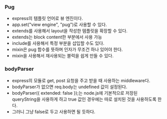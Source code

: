 ### Pug

- express의 템플릿 언어로 뷰 엔진이다.
- app.set("view engine", "pug")로 사용할 수 있다.
- extends를 사용해서 layout을 작성한 템플릿을 확장할 수 있다.
- extends는 block content한 부분에서 사용 가능
- include를 사용해서 특정 부분을 삽입할 수도 있다.
- mixin은 pug 함수를 뜻하며 인자가 무조건 하나 있어야 한다.
- mixin을 사용해서 재사용되는 블럭을 쉽게 만들 수 있다.

### bodyParser

- express의 모듈로 get, post 요청을 주고 받을 때 사용하는 middleware다.
- bodyParser가 없으면 req.body는 undefined 값이 설정된다.
- bodyParser({ extended: false });는 node.js에 기본적으로 저장된 queryString을 사용하게 하고 true 값인 경우에는 따로 설치된 것을 사용하도록 한다.
- 그러니 그냥 false로 두고 사용하면 될 듯하다.
